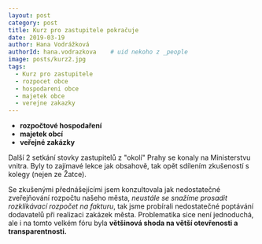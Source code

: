 ```yaml
---
layout: post
category: post
title: Kurz pro zastupitele pokračuje   
date: 2019-03-19
author: Hana Vodrážková
authorId: hana.vodrazkova    # uid nekoho z _people
image: posts/kurz2.jpg
tags:
  - Kurz pro zastupitele
  - rozpocet obce
  - hospodareni obce
  - majetek obce
  - verejne zakazky
---
```


* **rozpočtové hospodaření**
* **majetek obcí** 
* **veřejné zakázky**

Další 2 setkání stovky zastupitelů z "okolí" Prahy se konaly na Ministerstvu vnitra.
Byly to zajímavé lekce jak obsahově, tak opět sdílením zkušeností s kolegy (nejen ze Žatce).

Se zkušenými přednášejícími jsem konzultovala jak nedostatečné zveřejňování rozpočtu našeho města, *neustále se snažíme prosadit rozklikávací rozpočet na fakturu*, tak jsme probírali nedostatečné poptávání dodavatelů při realizaci zakázek města.
Problematika sice není jednoduchá, ale i na tomto velkém fóru byla **většinová shoda na větší otevřenosti a transparentnosti.**
